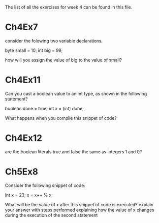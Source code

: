 The list of all the exercises for week 4 can be found in this file.

# Ch4Ex7 
consider the folowing two variable declarations.

byte small = 10;
int big = 99;

how will you assign the value of big to the value of small?

# Ch4Ex11 
Can you cast a boolean value to an int type, as shown in the following
statement?

boolean done = true;
int x = (int) done;

What happens when you compile this snippet of code?

# Ch4Ex12
are the boolean literals true and false the same as integers 1 and 0?

# Ch5Ex8
Consider the following snippet of code:

int x = 23;
x = x++ % x;

What will be the value of x after this snippet of code is executed? explain your
answer with steps performed explaining how the value of x changes during the
execution of the second statement

